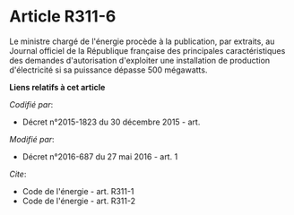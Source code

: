 # Article R311-6

Le ministre chargé de l'énergie procède à la publication, par extraits, au Journal officiel de la République française des
principales caractéristiques des demandes d'autorisation d'exploiter une installation de production d'électricité si sa
puissance dépasse 500 mégawatts.

**Liens relatifs à cet article**

_Codifié par_:

  - Décret n°2015-1823 du 30 décembre 2015 - art.

_Modifié par_:

  - Décret n°2016-687 du 27 mai 2016 - art. 1

_Cite_:

  - Code de l'énergie - art. R311-1
  - Code de l'énergie - art. R311-2
